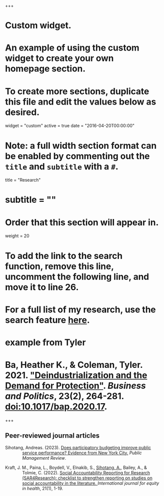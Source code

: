 +++
# Custom widget.
# An example of using the custom widget to create your own homepage section.
# To create more sections, duplicate this file and edit the values below as desired.
widget = "custom"
active = true
date = "2016-04-20T00:00:00"

# Note: a full width section format can be enabled by commenting out the `title` and `subtitle` with a `#`.
title = "Research"
# subtitle = ""


# Order that this section will appear in.
weight = 20

# To add the link to the search function, remove this line, uncomment the following line, and move it to line 26.
# For a full list of my research, use the search feature [here](https://www.jacobauthement.com/publication).

# example from Tyler
# Ba, Heather K., & Coleman, Tyler. 2021. ["Deindustrialization and the Demand for Protection"](https://www.tyler-coleman.com/publication/bacoleman2021). _Business and Politics_, 23(2), 264-281. [doi:10.1017/bap.2020.17](https://doi.org/10.1017/bap.2020.17).


+++
<h2>Peer-reviewed journal articles</h2>

<div style="padding-left: 4em; text-indent: -4em;">

<p>Sihotang, Andreas. (2023). <a href="https://www.andreas-sihotang.com/publication/sihotang2023">Does participatory budgeting improve public service performance? Evidence from New York City.</a> <i>Public Management Review</i>. 
  
  <p>Kraft, J. M., Paina, L., Boydell, V., Elnakib, S., <u>Sihotang, A.</u>, Bailey, A., & Tolmie, C. (2022). <a href="https://www.andreas-sihotang.com/publication/kraft2022"> Social Accountability Reporting for Research (SAR4Research): checklist to strengthen reporting on studies on social accountability in the literature. </a> <i>International journal for equity in health</i>, 21(1), 1-19. </p>


</div>

